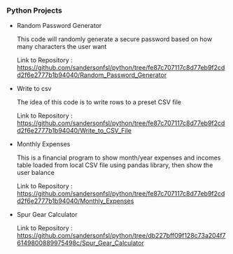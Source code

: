 ### Python Projects


- Random Password Generator 

    This code will randomly generate a secure password based on how many characters the user want

    Link to Repository : https://github.com/sandersonfsl/python/tree/fe87c707117c8d77eb9f2cdd2f6e2777b1b94040/Random_Password_Generator


- Write to csv

    The idea of this code is to write rows to a preset CSV file

    Link to Repository : https://github.com/sandersonfsl/python/tree/fe87c707117c8d77eb9f2cdd2f6e2777b1b94040/Write_to_CSV_File


- Monthly Expenses

    This is a financial program to show month/year expenses and incomes table loaded from local CSV file using pandas library, then show the user balance

    Link to Repository : https://github.com/sandersonfsl/python/tree/fe87c707117c8d77eb9f2cdd2f6e2777b1b94040/Monthly_Expenses



- Spur Gear Calculator



    Link to Repository : https://github.com/sandersonfsl/python/tree/db227bff09f128c73a204f76149800889975498c/Spur_Gear_Calculator